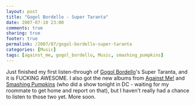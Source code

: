 ```yaml
---
layout: post
title: "Gogol Bordello - Super Taranta"
date: 2007-07-10 23:00
comments: true
sharing: true
footer: true
permalink: /2007/07/gogol-bordello-super-taranta
categories: [Music]
tags: [against_me, gogol_bordello, Music, smashing_pumpkins]
---
```

Just finished my first listen-through of <a href="http://www.gogolbordello.com/">Gogol Bordello</a>'s Super Taranta, and it is FUCKING AWESOME.  I also got the new albums from <a href="http://www.againstme.net/">Against Me!<a> and <a href="http://www.smashingpumpkins.com/">Smashing Pumpkins</a> (who did a show tonight in DC - waiting for my roommate to get home and report on that), but I haven't really had a chance to listen to those two yet.  More soon.
